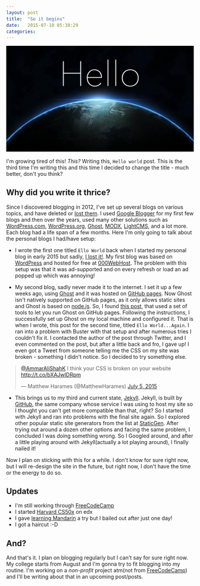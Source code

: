 ```yaml
---
layout: post
title:  "So it begins"
date:   2015-07-10 05:38:29
categories:
---
```


![Hello World](/../assets/hello-world.png)

I'm growing tired of this! *This?* Writing this, `Hello world` post. This is the third time I'm writing this and this time I decided to change the title - much better, don't you think?

## Why did you write it thrice?

 Since I discovered blogging in 2012, I've set up several blogs on various topics, and have deleted or [lost them](https://medium.com/@ammarshah/how-i-lost-my-blog-24b31e300199). I used [Google Blogger](https://www.blogger.com) for my first few blogs and then over the years, used many other solutions such as [WordPress.com](https://wordpress.com/), [WordPress.org](https://wordpress.org/), [Ghost](https://ghost.org/), [MODX](http://modx.com/), [LightCMS](https://www.lightcms.com/), and a lot more. Each blog had a life span of a few months. Here I'm only going to talk about the personal blogs I had/have setup:

 + I wrote the first one titled `Ello World` back when I started my personal blog in early 2015 but sadly, [I lost it!](https://medium.com/@ammarshah/how-i-lost-my-blog-24b31e300199). My first blog was based on [WordPress](https://wordpress.org/) and hosted for free at [000WebHost](http://www.000webhost.com/690150.html). The problem with this setup was that it was ad-supported and on every refresh or load an ad popped up which was annoying!  

 + My second blog, sadly never made it to the internet. I set it up a few weeks ago, using [Ghost](https://ghost.org/) and it was hosted on [GitHub pages](https://pages.github.com/). Now Ghost isn't natively supported on GitHub pages, as it only allows static sites and Ghost is based on [node.js](https://nodejs.org/). So, I found [this post](http://leftofnull.com/2014/02/07/using-github-pages-with-ghost-and-buster-on-windows-part-1/index.html), that used a set of tools to let you run Ghost on GitHub pages. Following the instructions, I successfully set up Ghost on my local machine and configured it. That is when I wrote, this post for the second time, titled `Ello World...Again`. I ran into a problem with Buster with that setup and after numerous tries I couldn't fix it. I contacted the author of the post through Twitter, and I even commented on the post, but after a little back and fro, I gave up! I even got a Tweet from someone telling me the CSS on my site was broken - something I didn't notice. So I decided to try something else.
 <blockquote class="twitter-tweet" lang="en"><p lang="en" dir="ltr"><a href="https://twitter.com/AmmarAliShahK">@AmmarAliShahK</a> I think your CSS is broken on your website <a href="http://t.co/bXAJwIDRpm">http://t.co/bXAJwIDRpm</a></p>&mdash; Matthew Harames (@MatthewHarames) <a href="https://twitter.com/MatthewHarames/status/617758469584654336">July 5, 2015</a></blockquote>
<script async src="//platform.twitter.com/widgets.js" charset="utf-8"></script>

 + This brings us to my third and current state, [Jekyll](http://jekyllrb.com/). Jekyll, is built by [GitHub](https://github.com/), the same company whose service I was using to host my site so I thought you can't get more compatible than that, right? So I started with Jekyll and ran into problems with the final site again. So I explored other popular static site generators from the list at [StaticGen](https://www.staticgen.com/). After trying out around a dozen other options and facing the same problem, I concluded I was doing something wrong. So I Googled around, and after a little playing around with Jekyll(actually a lot playing around), I finally nailed it!

 Now I plan on sticking with this for a while. I don't know for sure right now, but I will re-design the site in the future, but right now, I don't have the time or the energy to do so.

## Updates
+ I'm still working through [FreeCodeCamp](http://www.freecodecamp.com/)
+ I started [Harvard CS50x](https://courses.edx.org/courses/HarvardX/CS50x3/2015/info) on edx
+ I gave [learning Mandarin](https://www.edx.org/course/chinese-language-learn-basic-mandarin-mandarinx-mx101x) a try but I bailed out after just one day!
+ I got a haircut :-D

## And?
And that's it. I plan on blogging regularly but I can't say for sure right now. My college starts from August and I'm gonna try to fit blogging into my routine. I'm working on a *non-profit* project atm(not from [FreeCodeCamp](http://freecodecamp.com/)) and I'll be writing about that in an upcoming post/posts.
